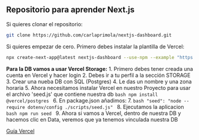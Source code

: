 ## Repositorio para aprender Next.js

Si quieres clonar el repositorio:

```bash
git clone https://github.com/carlaprimola/nextjs-dashboard.git
```

Si quieres empezar de cero. Primero debes instalar la plantilla de Vercel:

```bash
npx create-next-app@latest nextjs-dashboard --use-npm --example "https://github.com/vercel/next-learn/tree/main/dashboard/starter-example"
```

**Para la DB vamos a usar Vercel Storage:**
    1. Primero debes tener creada una cuenta en Vercel y hacer login
    2. Debes ir a tu perfil a la sección STORAGE
    3. Crear una nueba DB con SQL (Postgres)
    4. Le das un nombre y una zona horaria
    5. Ahora necesitamos instalar Vercel en nuestro Proyecto para usar el archivo 'seed.js' que contiene nuestra db
        ```bash
        npm install @vercel/postgres
        ```
    6. En package.json añadimos:
    7. ```bash
         "seed": "node --require dotenv/config ./scripts/seed.js"
        ```
    8. Ejecutamos la aplicacion
        ```bash
        npm run seed
        ```
    9. Ahora si vamos a Vercel, dentro de nuestra DB y hacemos clic en Data, veremos que ya tenemos vinculada nuestra DB


 [Guía Vercel](https://nextjs.org/learn/dashboard-app/getting-started)



